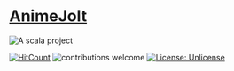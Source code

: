 # [AnimeJolt](https://github.com/sguzman/AnimeJolt)


![A scala project](https://i.imgur.com/vBOMoBu.png)

[![HitCount](http://hits.dwyl.io/sguzman/AnimeJolt.svg)](http://hits.dwyl.io/sguzman/AnimeJolt)
![contributions welcome](https://img.shields.io/badge/contributions-welcome-brightgreen.svg?style=flat)
[![License: Unlicense](https://img.shields.io/badge/license-Unlicense-blue.svg)](http://unlicense.org/)